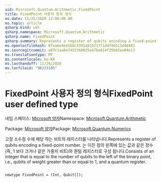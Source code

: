 ```yaml
---
uid: Microsoft.Quantum.Arithmetic.FixedPoint
title: FixedPoint 사용자 정의 형식
ms.date: 11/25/2020 12:00:00 AM
ms.topic: article
qsharp.kind: udt
qsharp.namespace: Microsoft.Quantum.Arithmetic
qsharp.name: FixedPoint
qsharp.summary: Represents a register of qubits encoding a fixed-point number. Consists of an integer that is equal to the number of qubits to the left of the binary point, i.e., qubits of weight greater than or equal to 1, and a quantum register.
ms.openlocfilehash: 0fea6e4ee1b8c5391e815217f1ddf9e511d46463
ms.sourcegitcommit: a87c1aa8e7453360025e47ba614f25b02ea84ec3
ms.translationtype: MT
ms.contentlocale: ko-KR
ms.lasthandoff: 11/26/2020
ms.locfileid: "96223105"
---
```

# <a name="fixedpoint-user-defined-type"></a><span data-ttu-id="ec76a-102">FixedPoint 사용자 정의 형식</span><span class="sxs-lookup"><span data-stu-id="ec76a-102">FixedPoint user defined type</span></span>

<span data-ttu-id="ec76a-103">네임 스페이스: [Microsoft 양자](xref:Microsoft.Quantum.Arithmetic)</span><span class="sxs-lookup"><span data-stu-id="ec76a-103">Namespace: [Microsoft.Quantum.Arithmetic](xref:Microsoft.Quantum.Arithmetic)</span></span>

<span data-ttu-id="ec76a-104">Package: [Microsoft 양자](https://nuget.org/packages/Microsoft.Quantum.Numerics)</span><span class="sxs-lookup"><span data-stu-id="ec76a-104">Package: [Microsoft.Quantum.Numerics](https://nuget.org/packages/Microsoft.Quantum.Numerics)</span></span>


<span data-ttu-id="ec76a-105">고정 소수점 수에 해당 하는 비트의 레지스터를 나타냅니다.</span><span class="sxs-lookup"><span data-stu-id="ec76a-105">Represents a register of qubits encoding a fixed-point number.</span></span> <span data-ttu-id="ec76a-106">는 이진 점의 왼쪽에 있는 값과 같은 정수 (즉, 1 보다 크거나 같은 가중치 비트)와 퀀텀 레지스터로 구성 됩니다.</span><span class="sxs-lookup"><span data-stu-id="ec76a-106">Consists of an integer that is equal to the number of qubits to the left of the binary point, i.e., qubits of weight greater than or equal to 1, and a quantum register.</span></span>

```qsharp

newtype FixedPoint = (Int, Qubit[]);
```


